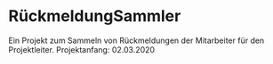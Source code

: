 # RückmeldungSammler
Ein Projekt zum Sammeln von Rückmeldungen der Mitarbeiter für den Projektleiter.
Projektanfang: 02.03.2020